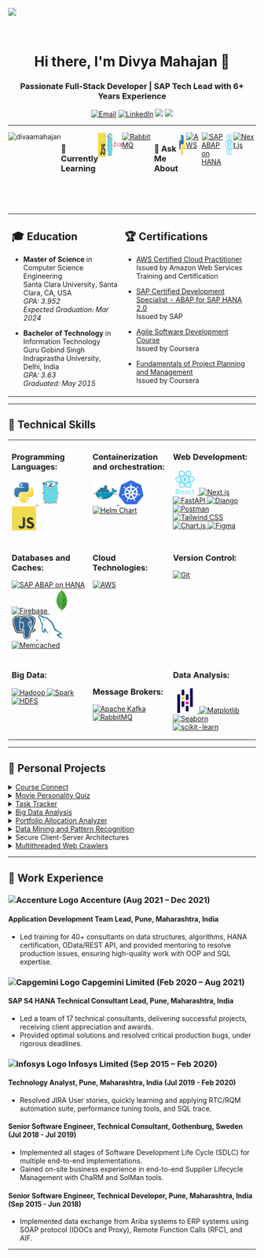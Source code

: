 ![](https://komarev.com/ghpvc/?username=divaamahajan)
</br>
</br>
</br>
<h1 align="center">Hi there, I'm Divya Mahajan 👋</h1>
<h3 align="center">Passionate Full-Stack Developer | SAP Tech Lead with 6+ Years Experience</h3>

<p align="center">
  <a href="mailto:dm.divya.mahajan@gmail.com"><img src="https://img.shields.io/badge/Email-dm.divya.mahajan%40gmail.com-3b5998?style=flat-square&logo=gmail" alt="Email"></a>
  <a href="https://www.linkedin.com/in/dm-divyamahajan" target="_blank"><img src="https://img.shields.io/badge/LinkedIn-dm--divyamahajan-3b5998?style=flat-square&logo=linkedin" alt="LinkedIn"></a>
  <a href="https://divyamahajan.netlify.app/" target="_blank"><img src="https://img.shields.io/badge/Website-divyamahajan-3b5998?style=flat-square&logo=google-chrome&logoColor=white alt="Portfolio"></a>
  <a href="https://partnerpens.hashnode.dev/" target="_blank"><img src="https://img.shields.io/badge/Blog-partnerpens-3b5998?style=flat-square&logo=hashnode&logoColor=white alt="Blog">
</a>

</p>


---

<!--  [![Top Langs](https://github-readme-stats.vercel.app/api/top-langs/?username=divaamahajan&size_weight=1&count_weight=0&layout=compact&langs_count=25)](https://github.com/divaamahajan/github-readme-stats) -->
<p align="center">
  <img align="left" src="https://github-readme-stats.vercel.app/api/top-langs/?username=divaamahajan&layout=compact&langs_count=25" alt="divaamahajan" />
</p>
<div style="display: flex; ">

### 🌱 Currently Learning
<a href="https://developer.mozilla.org/en-US/docs/Web/JavaScript" target="_blank" rel="noreferrer">
  <img src="https://raw.githubusercontent.com/devicons/devicon/master/icons/javascript/javascript-original.svg" alt="JavaScript" title="JavaScript" height="50"/>
</a>


<a href="https://golang.org/" target="_blank" rel="noreferrer">
  <img src="https://raw.githubusercontent.com/devicons/devicon/master/icons/go/go-original.svg" alt="Golang" title="Golang" height="50"/>
</a>

<a href="https://kafka.apache.org/" target="_blank" rel="noreferrer">
  <img src="https://raw.githubusercontent.com/devicons/devicon/master/icons/apache/apache-original-wordmark.svg" alt="Kafka" title="Kafka" height="50"/>
</a>

<a href="https://www.rabbitmq.com/" target="_blank" rel="noreferrer">
  <img src="https://www.vectorlogo.zone/logos/rabbitmq/rabbitmq-icon.svg" alt="RabbitMQ" title="RabbitMQ" height="50"/>
</a>

---
### 💬 Ask Me About
<a href="https://www.python.org/" target="_blank" rel="noreferrer">
  <img src="https://raw.githubusercontent.com/devicons/devicon/master/icons/python/python-original.svg" alt="Python" title="Python" height="50"/>
</a>
<a href="https://aws.amazon.com" target="_blank" rel="noreferrer">
          <img src="https://upload.wikimedia.org/wikipedia/commons/9/93/Amazon_Web_Services_Logo.svg" alt="AWS" title="AWS" height="50"/>
        </a>
<a href="https://www.sap.com/" target="_blank" rel="noreferrer">
  <img src="https://www.techgoondu.com/wp-content/uploads/2015/05/S4_HANA_ASUGNEWS1-600x143.jpg" alt="SAP ABAP on HANA" title="SAP ABAP on HANA" height="50"/>
</a>
<a href="https://reactjs.org/" target="_blank" rel="noreferrer">
  <img src="https://raw.githubusercontent.com/devicons/devicon/master/icons/react/react-original.svg" alt="React" title="React" height="50"/>
</a>
<a href="https://nextjs.org/" target="_blank" rel="noreferrer">
  <img src="https://cdn.worldvectorlogo.com/logos/nextjs-2.svg" alt="Next.js" title="Next.js" height="50"/>
</a>
  
</div>

</br>
</br>
</br>


<table>
  <tr>
    <td valign="top">
      
## 🎓 Education
- **Master of Science** in Computer Science Engineering  
  Santa Clara University, Santa Clara, CA, USA  
  _GPA: 3.952_  
  _Expected Graduation: Mar 2024_

- **Bachelor of Technology** in Information Technology  
  Guru Gobind Singh Indraprastha University, Delhi, India  
  _GPA: 3.63_  
  _Graduated: May 2015_
  </td>
    <td valign="top">
## 🏆 Certifications
- [AWS Certified Cloud Practitioner](https://www.credly.com/badges/d15c66de-9a1a-4803-a0f2-2a320bca5d79/public_url)  
  Issued by  Amazon Web Services Training and Certification

- [SAP Certified Development Specialist - ABAP for SAP HANA 2.0](https://www.credly.com/badges/1f2ddfaf-1c40-4b03-b521-f16db7ed15c3/public_url)  
  Issued by SAP

- [Agile Software Development Course](https://www.coursera.org/account/accomplishments/certificate/7SXGF3DALLU3)  
  Issued by Coursera

- [Fundamentals of Project Planning and Management](https://www.coursera.org/account/accomplishments/certificate/86QEJRY6QQZ8)  
  Issued by Coursera  
    </td>
  </tr>
</table>

---

## 🚀 Technical Skills

<table>
  <tr>
    <td valign="top">
      <h3 align="left">Programming Languages:</h3>
      <p align="left">
        <a href="https://www.python.org" target="_blank" rel="noreferrer">
          <img src="https://raw.githubusercontent.com/devicons/devicon/master/icons/python/python-original.svg" alt="Python" title="Python" height="50"/>
        </a>
        <a href="https://golang.org/" target="_blank" rel="noreferrer">
          <img src="https://raw.githubusercontent.com/devicons/devicon/master/icons/go/go-original.svg" alt="Golang" title="Golang" height="50"/>
        </a>
        <a href="https://developer.mozilla.org/en-US/docs/Web/JavaScript" target="_blank" rel="noreferrer">
          <img src="https://raw.githubusercontent.com/devicons/devicon/master/icons/javascript/javascript-original.svg" alt="JavaScript" title="JavaScript" height="50"/>
        </a>
      </p>
    </td>
    <td valign="top">
      <h3 align="left">Containerization and orchestration:</h3>
      <p align="left">
        <a href="https://www.docker.com/" target="_blank" rel="noreferrer">
          <img src="https://raw.githubusercontent.com/devicons/devicon/master/icons/docker/docker-original.svg" alt="Docker" title="Docker" height="50"/>
        </a>
        <a href="https://kubernetes.io/" target="_blank" rel="noreferrer">
          <img src="https://raw.githubusercontent.com/devicons/devicon/master/icons/kubernetes/kubernetes-plain.svg" alt="Kubernetes" title="Kubernetes" height="50"/>
        </a>
        <a href="https://helm.sh/" target="_blank" rel="noreferrer">
          <img src="https://helm.sh/img/helm.svg" alt="Helm Chart" title="Helm Chart" height="50"/>
        </a>
      </p>
    </td>
    <td valign="top">
      <h3 align="left">Web Development:</h3>
      <p align="left">
        <a href="https://reactjs.org/" target="_blank" rel="noreferrer">
          <img src="https://raw.githubusercontent.com/devicons/devicon/master/icons/react/react-original-wordmark.svg" alt="React" title="React" height="50"/>
        </a>
        <a href="https://nextjs.org/" target="_blank" rel="noreferrer">
          <img src="https://cdn.worldvectorlogo.com/logos/nextjs-2.svg" alt="Next.js" title="Next.js" height="50"/>
        </a>
        <a href="https://fastapi.tiangolo.com/" target="_blank" rel="noreferrer">
  <img src="https://fastapi.tiangolo.com/img/logo-margin/logo-teal.png" alt="FastAPI" title="FastAPI" height="50"/>
</a>
<a href="https://www.djangoproject.com/" target="_blank" rel="noreferrer">
  <img src="https://1000logos.net/wp-content/uploads/2020/08/Django-Logo.png" alt="Django" title="Django" height="50"/>
</a>
<a href="https://www.postman.com/" target="_blank" rel="noreferrer">
  <img src="https://cdn.worldvectorlogo.com/logos/postman.svg" alt="Postman" title="Postman" height="50"/>
</a>
        <a href="https://tailwindcss.com/" target="_blank" rel="noreferrer">
          <img src="https://www.vectorlogo.zone/logos/tailwindcss/tailwindcss-icon.svg" alt="Tailwind CSS" title="Tailwind CSS" height="50"/>
        </a>
        <a href="https://www.chartjs.org" target="_blank" rel="noreferrer">
          <img src="https://www.chartjs.org/media/logo-title.svg" alt="Chart.js" title="Chart.js" height="50"/>
        </a>
        <a href="https://www.figma.com/" target="_blank" rel="noreferrer">
          <img src="https://www.vectorlogo.zone/logos/figma/figma-icon.svg" alt="Figma" title="Figma" height="50"/>
        </a>
      </p>
    </td>
  </tr>
  <tr>
    <td valign="top">
      <h3 align="left">Databases and Caches:</h3>
      <p align="left">
        <a href="https://www.sap.com/" target="_blank" rel="noreferrer">
          <img src="https://www.techgoondu.com/wp-content/uploads/2015/05/S4_HANA_ASUGNEWS1-600x143.jpg" alt="SAP ABAP on HANA" title="SAP ABAP on HANA" height="50"/>
        </a>
        <a href="https://firebase.google.com/" target="_blank" rel="noreferrer">
          <img src="https://www.vectorlogo.zone/logos/firebase/firebase-icon.svg" alt="Firebase" title="Firebase" height="50"/>
        </a>
        <a href="https://www.mongodb.com/" target="_blank" rel="noreferrer">
          <img src="https://raw.githubusercontent.com/devicons/devicon/master/icons/mongodb/mongodb-original.svg" alt="MongoDB" title="MongoDB" height="50"/>
        </a>
        <a href="https://www.postgresql.org/" target="_blank" rel="noreferrer">
          <img src="https://raw.githubusercontent.com/devicons/devicon/master/icons/postgresql/postgresql-original.svg" alt="PostgreSQL" title="PostgreSQL" height="50"/>
        </a>
        <a href="https://www.mysql.com/" target="_blank" rel="noreferrer">
          <img src="https://raw.githubusercontent.com/devicons/devicon/master/icons/mysql/mysql-original.svg" alt="MySQL" title="MySQL" height="50"/>
        </a>
        <a href="https://memcached.org/" target="_blank" rel="noreferrer">
          <img src="https://vmssoftware.com/images/intro/product/memcached.png" alt="Memcached" title="Memcached" height="50"/>
        </a>
      </p>
    </td>
    <td valign="top">
      <h3 align="left">Cloud Technologies:</h3>
      <p align="left">
        <a href="https://aws.amazon.com" target="_blank" rel="noreferrer">
          <img src="https://upload.wikimedia.org/wikipedia/commons/9/93/Amazon_Web_Services_Logo.svg" alt="AWS" title="AWS" height="50"/>
        </a>
      </p>
    </td>
    <td valign="top">
      <h3 align="left">Version Control:</h3>
      <p align="left">
        <a href="https://git-scm.com/" target="_blank" rel="noreferrer">
          <img src="https://www.vectorlogo.zone/logos/git-scm/git-scm-icon.svg" alt="Git" title="Git" height="50"/>
        </a>
      </p>
    </td>
  </tr>
  <tr>
    <td valign="top">
      <h3 align="left">Big Data:</h3>
      <p align="left">
        <a href="https://hadoop.apache.org/" target="_blank" rel="noreferrer">
          <img src="https://www.vectorlogo.zone/logos/apache_hadoop/apache_hadoop-icon.svg" alt="Hadoop" title="Hadoop" height="50"/>
        </a>
        <a href="https://spark.apache.org/" target="_blank" rel="noreferrer">
          <img src="https://spark.apache.org/images/spark-logo-trademark.png" alt="Spark" title="Spark" height="50"/>
        </a>
        <a href="https://hadoop.apache.org/hdfs/" target="_blank" rel="noreferrer">
          <img src="https://hadoop.apache.org/images/hadoop-logo.jpg" alt="HDFS" title="HDFS" height="50"/>
        </a>
      </p>
    </td>
    <td><h3 align="left">Message Brokers:</h3>
      <a href="https://kafka.apache.org/" target="_blank" rel="noreferrer">
            <img src="https://cdn.icon-icons.com/icons2/2699/PNG/512/apache_kafka_vertical_logo_icon_169585.png" alt="Apache Kafka" title="Apache Kafka" height="50"/>
        </a>
      <a href="https://www.rabbitmq.com/" target="_blank" rel="noreferrer">
  <img src="https://www.vectorlogo.zone/logos/rabbitmq/rabbitmq-icon.svg" alt="RabbitMQ" title="RabbitMQ" height="50"/>
</a>
    </td>
    <td valign="top">
      <h3 align="left">Data Analysis:</h3>
      <p align="left">
        <a href="https://pandas.pydata.org/" target="_blank" rel="noreferrer">
          <img src="https://raw.githubusercontent.com/devicons/devicon/2ae2a900d2f041da66e950e4d48052658d850630/icons/pandas/pandas-original.svg" alt="Pandas" title="Pandas" height="50"/>
        </a>
        <a href="https://matplotlib.org/" target="_blank" rel="noreferrer">
          <img src="https://media.licdn.com/dms/image/D4D12AQGcGmAd9Cqraw/article-cover_image-shrink_600_2000/0/1688537312933?e=2147483647&v=beta&t=p7C9OMCJl8NmJdRyb_b-rfwK2iwgy87BfWPYVkHtyHQ" alt="Matplotlib" title="Matplotlib" height="50"/>
        </a>
        <a href="https://seaborn.pydata.org/" target="_blank" rel="noreferrer">
          <img src="https://seaborn.pydata.org/_images/logo-mark-lightbg.svg" alt="Seaborn" title="Seaborn" height="50"/>
        </a>
        <a href="https://scikit-learn.org/" target="_blank" rel="noreferrer">
          <img src="https://upload.wikimedia.org/wikipedia/commons/0/05/Scikit_learn_logo_small.svg" alt="scikit-learn" title="scikit-learn" height="50"/>
        </a>
      </p>
    </td>
  </tr>
</table>



---


## 🔧 Personal Projects
<details>
<summary><a href="https://www.youtube.com/watch?v=_fyJaEMfhmY">Course Connect</a></summary>

- **Skills:** Python, Django, AWS RDS Postgres
- **Description:** A Fault-Tolerant Distributed Full-Stack Web App. Developed Python/Django MVT web app on AWS EC2 machines,  each serving front-end, message broker, and compute nodes, communicating via REST API. Integrated AWS RDS Postgres for data retrieval, implementing concurrency, failure handling, and leader election showcasing system design skills.
</details>

<details>
<summary><a href="https://movie-personality-test.vercel.app/">Movie Personality Quiz</a> </summary>

- **Skills:** Next.js, Vercel, Cosine similarity, TMBD API
- **Description:** Built a full-stack web app with responsive design, utilizing Cosine similarity and TMBD API for movie recommendations.
</details>

<details>
<summary><a href="https://taskify-task-organizer.vercel.app/">Task Tracker</a> </summary>

- **Skills:** Next.js, Vercel, Firebase
- **Description:** Deployed a powerful task tracker app on Vercel with CRUD operations, task sorting, user authentication, and Firebase integration.
</details>

<details>
<summary><a href="https://github.com/divaamahajan/logAnalysis-kafka-spark/blob/main/HW3_Report_Divya_Rushang.pdf">Big Data Analysis</a></summary>

- **Skills:** Spark, Hadoop, HDFS, Kafka, PySpark
- **Description:** Used Spark, Hadoop, and HDFS for big data top-k calculations and analyzed logs with Kafka streams and PySpark for EDA.
</details>

<details>
<summary><a href="https://stock-portfolio-calculator.vercel.app/">Portfolio Allocation Analyzer</a> </summary>

- **Skills:** React, Vercel
- **Description:** Developed a React web app enabling users to analyze stock asset allocation, track investment performance, and data visualization.
</details>

<details>
<summary><a href="https://colab.research.google.com/github/divaamahajan/Hotel-Clustering-and-Search-Engine-for-Hotel-Listings-and-Reviews-Dataset/blob/main/Paris_Hotel_Classification.ipynb">Data Mining and Pattern Recognition</a> </summary>

- **Skills:** Python Pandas, Pycaret, Matplotlib, Seaborn
- **Description:** Demonstrated strong data mining and pattern recognition skills with Kaggle datasets using Python libraries.
</details>

<details>
<summary>Secure Client-Server Architectures</summary>

- **Description:** Implemented secure client-server architectures with TCP/IP and UDP sockets, multithreading, and system database data fetching.
</details>

<details>
<summary><a href="https://github.com/divaamahajan/Multi-Threaded-Web-Crawlers/blob/main/Trithread-Techniques%20To%20Implement%20Web%20Crawlers%20Using%20Multi-Threading.pdf">Multithreaded Web Crawlers</a> </summary>

- **Skills:** Python
- **Description:** Programmed task scheduling algorithms and analyzed locking techniques in multithreaded web crawlers.
</details>


---

## 💼 Work Experience
### <img src="https://banner2.cleanpng.com/20180427/tdw/kisspng-accenture-symbol-logo-management-consulting-high-intelligence-5ae346bf53e324.0577692915248442233436.jpg" alt="Accenture Logo" height="20"/> Accenture (Aug 2021 – Dec 2021)

#### Application Development Team Lead, Pune, Maharashtra, India
- Led training for 40+ consultants on data structures, algorithms, HANA certification, OData/REST API, and provided mentoring to resolve production issues, ensuring high-quality work with OOP and SQL expertise.
 
###  <img src="https://banner2.cleanpng.com/20180401/wfe/kisspng-capgemini-sogeti-engineering-information-industry-blockchain-5ac0a0f85f2bd0.5897938315225735603898.jpg" alt="Capgemini Logo" height="20"/>  Capgemini Limited (Feb 2020 – Aug 2021)
#### SAP S4 HANA Technical Consultant Lead, Pune, Maharashtra, India
- Led a team of 17 technical consultants, delivering successful projects, receiving client appreciation and awards.
- Provided optimal solutions and resolved critical production bugs, under rigorous deadlines.

###  <img src="https://upload.wikimedia.org/wikipedia/commons/thumb/9/95/Infosys_logo.svg/1280px-Infosys_logo.svg.png" alt="Infosys Logo" height="20"/>  Infosys Limited (Sep 2015 – Feb 2020)
#### Technology Analyst, Pune, Maharashtra, India (Jul 2019 - Feb 2020)
- Resolved JIRA User stories, quickly learning and applying RTC/RQM automation suite, performance tuning tools, and SQL trace.

#### Senior Software Engineer, Technical Consultant, Gothenburg, Sweden (Jul 2018 - Jul 2019)
- Implemented all stages of Software Development Life Cycle (SDLC) for multiple end-to-end implementations.
- Gained on-site business experience in end-to-end Supplier Lifecycle Management with ChaRM and SolMan tools.

#### Senior Software Engineer, Technical Developer, Pune, Maharashtra, India (Sep 2015 - Jun 2018)
- Implemented data exchange from Ariba systems to ERP systems using SOAP protocol (IDOCs and Proxy), Remote Function Calls (RFC), and AIF.

---
